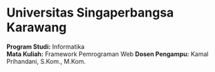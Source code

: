 # Universitas Singaperbangsa Karawang

**Program Studi:** Informatika  
**Mata Kuliah:** Framework Pemrograman Web
**Dosen Pengampu:** Kamal Prihandani, S.Kom., M.Kom.
